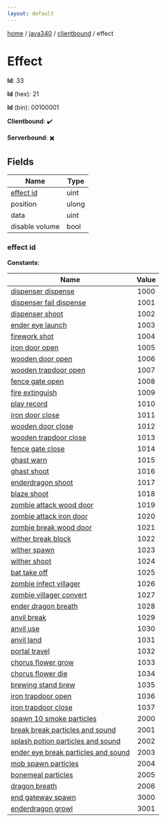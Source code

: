 ```yaml
---
layout: default
---
```


[home](/)  /  [java340](/protocol/java340)  /  [clientbound](/protocol/java340/clientbound)  /  effect

# Effect

**Id**: 33

**Id** (hex): 21

**Id** (bin): 00100001

**Clientbound**: ✔️

**Serverbound**: ✖️

## Fields

Name | Type
---|---
[effect id](#effect-id) | uint
position | ulong
data | uint
disable volume | bool

### effect id

**Constants**:

Name | Value
---|:---:
[dispenser dispense](effect-id_dispenser-dispense) | 1000
[dispenser fail dispense](effect-id_dispenser-fail-dispense) | 1001
[dispenser shoot](effect-id_dispenser-shoot) | 1002
[ender eye launch](effect-id_ender-eye-launch) | 1003
[firework shot](effect-id_firework-shot) | 1004
[iron door open](effect-id_iron-door-open) | 1005
[wooden door open](effect-id_wooden-door-open) | 1006
[wooden trapdoor open](effect-id_wooden-trapdoor-open) | 1007
[fence gate open](effect-id_fence-gate-open) | 1008
[fire extinguish](effect-id_fire-extinguish) | 1009
[play record](effect-id_play-record) | 1010
[iron door close](effect-id_iron-door-close) | 1011
[wooden door close](effect-id_wooden-door-close) | 1012
[wooden trapdoor close](effect-id_wooden-trapdoor-close) | 1013
[fence gate close](effect-id_fence-gate-close) | 1014
[ghast warn](effect-id_ghast-warn) | 1015
[ghast shoot](effect-id_ghast-shoot) | 1016
[enderdragon shoot](effect-id_enderdragon-shoot) | 1017
[blaze shoot](effect-id_blaze-shoot) | 1018
[zombie attack wood door](effect-id_zombie-attack-wood-door) | 1019
[zombie attack iron door](effect-id_zombie-attack-iron-door) | 1020
[zombie break wood door](effect-id_zombie-break-wood-door) | 1021
[wither break block](effect-id_wither-break-block) | 1022
[wither spawn](effect-id_wither-spawn) | 1023
[wither shoot](effect-id_wither-shoot) | 1024
[bat take off](effect-id_bat-take-off) | 1025
[zombie infect villager](effect-id_zombie-infect-villager) | 1026
[zombie villager convert](effect-id_zombie-villager-convert) | 1027
[ender dragon breath](effect-id_ender-dragon-breath) | 1028
[anvil break](effect-id_anvil-break) | 1029
[anvil use](effect-id_anvil-use) | 1030
[anvil land](effect-id_anvil-land) | 1031
[portal travel](effect-id_portal-travel) | 1032
[chorus flower grow](effect-id_chorus-flower-grow) | 1033
[chorus flower die](effect-id_chorus-flower-die) | 1034
[brewing stand brew](effect-id_brewing-stand-brew) | 1035
[iron trapdoor open](effect-id_iron-trapdoor-open) | 1036
[iron trapdoor close](effect-id_iron-trapdoor-close) | 1037
[spawn 10 smoke particles](effect-id_spawn-10-smoke-particles) | 2000
[break break particles and sound](effect-id_break-break-particles-and-sound) | 2001
[splash potion particles and sound](effect-id_splash-potion-particles-and-sound) | 2002
[ender eye break particles and sound](effect-id_ender-eye-break-particles-and-sound) | 2003
[mob spawn particles](effect-id_mob-spawn-particles) | 2004
[bonemeal particles](effect-id_bonemeal-particles) | 2005
[dragon breath](effect-id_dragon-breath) | 2006
[end gateway spawn](effect-id_end-gateway-spawn) | 3000
[enderdragon growl](effect-id_enderdragon-growl) | 3001
